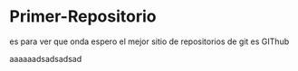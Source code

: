 # Primer-Repositorio
es para ver que onda espero el mejor sitio de repositorios de git es GIThub
 
aaaaaadsadsadsad
